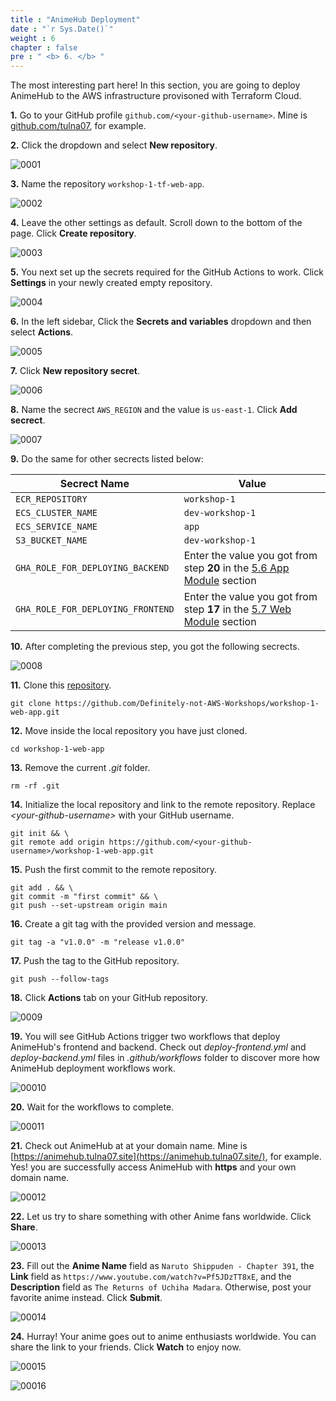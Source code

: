 ```yaml
---
title : "AnimeHub Deployment"
date : "`r Sys.Date()`"
weight : 6
chapter : false
pre : " <b> 6. </b> "
---
```


The most interesting part here! In this section, you are going to deploy AnimeHub to the AWS infrastructure provisoned with Terraform Cloud.

**1.** Go to your GitHub profile `github.com/<your-github-username>`. Mine is [github.com/tulna07](https://github.com/tulna07), for example.

**2.** Click the dropdown and select **New repository**.

![0001](/images/3/1/0001.svg?featherlight=false&width=100pc)

**3.** Name the repository `workshop-1-tf-web-app`.

![0002](/images/6/0002.svg?featherlight=false&width=100pc)

**4.** Leave the other settings as default. Scroll down to the bottom of the page. Click **Create repository**.

![0003](/images/3/1/0003.svg?featherlight=false&width=100pc)

**5.** You next set up the secrets required for the GitHub Actions to work. Click **Settings** in your newly created empty repository.

![0004](/images/6/0004.svg?featherlight=false&width=100pc)

**6.** In the left sidebar, Click the **Secrets and variables** dropdown and then select **Actions**.

![0005](/images/6/0005.svg?featherlight=false&width=100pc)

**7.** Click **New repository secret**.

![0006](/images/6/0006.svg?featherlight=false&width=100pc)

**8.** Name the secrect `AWS_REGION` and the value is `us-east-1`. Click **Add secrect**.

![0007](/images/6/0007.svg?featherlight=false&width=100pc)

**9.** Do the same for other secrects listed below:

|  Secrect Name |  Value |
|---|---|
| `ECR_REPOSITORY` |  `workshop-1` |
| `ECS_CLUSTER_NAME`  |  `dev-workshop-1` |
|  `ECS_SERVICE_NAME` | `app` |
|  `S3_BUCKET_NAME` | `dev-workshop-1` |
|  `GHA_ROLE_FOR_DEPLOYING_BACKEND` | Enter the value you got from step **20** in the [5.6 App Module](../5-terraform-live-repository/6-app-module) section  |
|  `GHA_ROLE_FOR_DEPLOYING_FRONTEND` | Enter the value you got from step **17** in the [5.7 Web Module](../5-terraform-live-repository/7-web-module) section |

**10.** After completing the previous step, you got the following secrects.

![0008](/images/6/0008.svg?featherlight=false&width=100pc)

**11.** Clone this [repository](https://github.com/Definitely-not-AWS-Workshops/workshop-1-web-app).

```git
git clone https://github.com/Definitely-not-AWS-Workshops/workshop-1-web-app.git
```
 
**12.** Move inside the local repository you have just cloned.

```git
cd workshop-1-web-app
```

**13.** Remove the current *.git* folder.

```git
rm -rf .git
```

**14.** Initialize the local repository and link to the remote repository. Replace *\<your-github-username\>* with your GitHub username.

```git
git init && \
git remote add origin https://github.com/<your-github-username>/workshop-1-web-app.git
```

**15.** Push the first commit to the remote repository.

```git
git add . && \
git commit -m "first commit" && \
git push --set-upstream origin main
```

**16.** Create a git tag with the provided version and message.

```git
git tag -a "v1.0.0" -m "release v1.0.0"
```

**17.** Push the tag to the GitHub repository.

```git
git push --follow-tags
```

**18.** Click **Actions** tab on your GitHub repository.

![0009](/images/6/0009.svg?featherlight=false&width=100pc)

**19.** You will see GitHub Actions trigger two workflows that deploy AnimeHub's frontend and backend. Check out *deploy-frontend.yml* and *deploy-backend.yml* files in *.github/workflows* folder to discover more how AnimeHub deployment workflows work.

![00010](/images/6/00010.svg?featherlight=false&width=100pc)

**20.** Wait for the workflows to complete.

![00011](/images/6/00011.svg?featherlight=false&width=100pc)

**21.** Check out AnimeHub at at your domain name. Mine is [https://animehub.tulna07.site](https://animehub.tulna07.site/), for example. Yes! you are successfully access AnimeHub with **https** and your own domain name.

![00012](/images/6/00012.svg?featherlight=false&width=100pc)

**22.** Let us try to share something with other Anime fans worldwide. Click **Share**.

![00013](/images/6/00013.svg?featherlight=false&width=100pc)

**23.** Fill out the **Anime Name** field as `Naruto Shippuden - Chapter 391`, the **Link** field as `https://www.youtube.com/watch?v=Pf5JDzTT8xE`, and the **Description** field as `The Returns of Uchiha Madara`. Otherwise, post your favorite anime instead. Click **Submit**.

![00014](/images/6/00014.svg?featherlight=false&width=100pc)

**24.** Hurray! Your anime goes out to anime enthusiasts worldwide. You can share the link to your friends. Click **Watch** to enjoy now.

![00015](/images/6/00015.svg?featherlight=false&width=100pc)

![00016](/images/6/00016.svg?featherlight=false&width=100pc)

